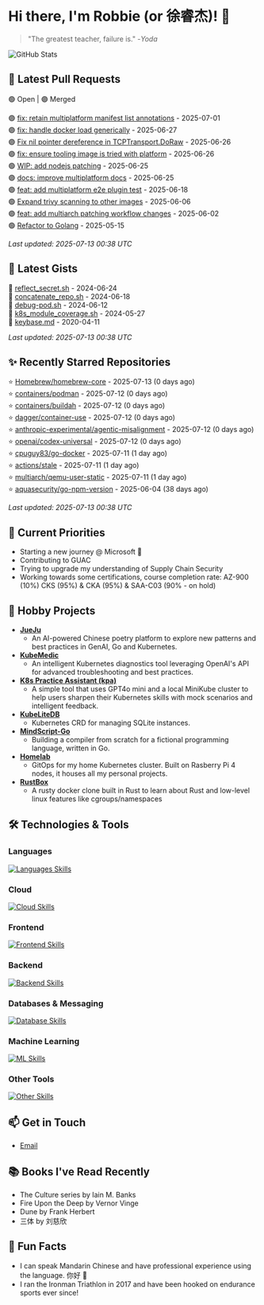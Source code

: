 # Hi there, I'm Robbie (or 徐睿杰)! 👋

> "The greatest teacher, failure is." -_Yoda_

![GitHub Stats](https://github-readme-stats.vercel.app/api?username=robert-cronin&show_icons=true&theme=radical)

<!-- START_SECTION:prs -->
## 🔄 Latest Pull Requests

🟢 Open | 🟣 Merged

🟣 [fix: retain multiplatform manifest list annotations](https://github.com/project-copacetic/copacetic/pull/1120) - 2025-07-01<br>
🟣 [fix: handle docker load generically](https://github.com/project-copacetic/copacetic/pull/1059) - 2025-06-27<br>
🟣 [Fix nil pointer dereference in TCPTransport.DoRaw](https://github.com/cpuguy83/go-docker/pull/16) - 2025-06-26<br>
🟣 [fix: ensure tooling image is tried with platform](https://github.com/project-copacetic/copacetic/pull/1134) - 2025-06-26<br>
🟢 [WIP: add nodejs patching](https://github.com/project-copacetic/copacetic/pull/1090) - 2025-06-25<br>
🟣 [docs: improve multiplatform docs](https://github.com/project-copacetic/copacetic/pull/1129) - 2025-06-25<br>
🟣 [feat: add multiplatform e2e plugin test](https://github.com/project-copacetic/copacetic/pull/1114) - 2025-06-18<br>
🟢 [Expand trivy scanning to other images](https://github.com/kaito-project/kaito/pull/1161) - 2025-06-06<br>
🟣 [feat: add multiarch patching workflow changes](https://github.com/project-copacetic/copacetic/pull/1067) - 2025-06-02<br>
🟢 [Refactor to Golang](https://github.com/sozercan/guac-ai-mole/pull/12) - 2025-05-15<br>

*Last updated: 2025-07-13 00:38 UTC*<!-- END_SECTION:prs -->

<!-- START_SECTION:gists -->
## 📜 Latest Gists

📜 [reflect_secret.sh](https://gist.github.com/robert-cronin/c4df6777ba61bacd45a4bd67b5ea5b34) - 2024-06-24<br>
📜 [concatenate_repo.sh](https://gist.github.com/robert-cronin/02215e61893d6616fc0d269e829b50ed) - 2024-06-18<br>
📜 [debug-pod.sh](https://gist.github.com/robert-cronin/0a76a112fe444bccd50cb7ac56e8b1b5) - 2024-06-12<br>
📜 [k8s_module_coverage.sh](https://gist.github.com/robert-cronin/150e3044b916ebe597478b1294f97da8) - 2024-05-27<br>
📜 [keybase.md](https://gist.github.com/robert-cronin/a8474252ac7483f7c1de43dd8a7308e3) - 2020-04-11<br>

*Last updated: 2025-07-13 00:38 UTC*<!-- END_SECTION:gists -->

<!-- START_SECTION:starred -->
## ✨ Recently Starred Repositories

⭐ [Homebrew/homebrew-core](https://github.com/Homebrew/homebrew-core) - 2025-07-13 (0 days ago)<br>
⭐ [containers/podman](https://github.com/containers/podman) - 2025-07-12 (0 days ago)<br>
⭐ [containers/buildah](https://github.com/containers/buildah) - 2025-07-12 (0 days ago)<br>
⭐ [dagger/container-use](https://github.com/dagger/container-use) - 2025-07-12 (0 days ago)<br>
⭐ [anthropic-experimental/agentic-misalignment](https://github.com/anthropic-experimental/agentic-misalignment) - 2025-07-12 (0 days ago)<br>
⭐ [openai/codex-universal](https://github.com/openai/codex-universal) - 2025-07-12 (0 days ago)<br>
⭐ [cpuguy83/go-docker](https://github.com/cpuguy83/go-docker) - 2025-07-11 (1 day ago)<br>
⭐ [actions/stale](https://github.com/actions/stale) - 2025-07-11 (1 day ago)<br>
⭐ [multiarch/qemu-user-static](https://github.com/multiarch/qemu-user-static) - 2025-07-11 (1 day ago)<br>
⭐ [aquasecurity/go-npm-version](https://github.com/aquasecurity/go-npm-version) - 2025-06-04 (38 days ago)<br>

*Last updated: 2025-07-13 00:38 UTC*<!-- END_SECTION:starred -->

## 🔭 Current Priorities

- Starting a new journey @ Microsoft 🚀
- Contributing to GUAC
- Trying to upgrade my understanding of Supply Chain Security
- Working towards some certifications, course completion rate: AZ-900 (10%) CKS (95%) & CKA (95%) & SAA-C03 (90% - on hold)

## 🚀 Hobby Projects

- [**JueJu**](https://github.com/robert-cronin/jueju)
  - An AI-powered Chinese poetry platform to explore new patterns and best practices in GenAI, Go and Kubernetes.
- [**KubeMedic**](https://github.com/robert-cronin/kubemedic)
  - An intelligent Kubernetes diagnostics tool leveraging OpenAI's API for advanced troubleshooting and best practices.
- [**K8s Practice Assistant (kpa)**](https://github.com/robert-cronin/kpa)
  - A simple tool that uses GPT4o mini and a local MiniKube cluster to help users sharpen their Kubernetes skills with mock scenarios and intelligent feedback.
- [**KubeLiteDB**](https://github.com/robert-cronin/KubeLiteDB)
  - Kubernetes CRD for managing SQLite instances.
- [**MindScript-Go**](https://github.com/robert-cronin/mindscript-go)
  - Building a compiler from scratch for a fictional programming language, written in Go.
- [**Homelab**](https://github.com/robert-cronin/homelab)
  - GitOps for my home Kubernetes cluster. Built on Rasberry Pi 4 nodes, it houses all my personal projects.
- [**RustBox**](https://github.com/robert-cronin/rust-box)
  - A rusty docker clone built in Rust to learn about Rust and low-level linux features like cgroups/namespaces

## 🛠️ Technologies & Tools

### Languages

[![Languages Skills](https://skillicons.dev/icons?i=go,typescript,python,bash)](https://skillicons.dev)

### Cloud

[![Cloud Skills](https://skillicons.dev/icons?i=kubernetes,aws,linux,terraform,githubactions,jenkins)](https://skillicons.dev)

### Frontend

[![Frontend Skills](https://skillicons.dev/icons?i=mui,react,redux,figma,styledcomponents,nextjs,vite,css,html,ts)](https://skillicons.dev)

### Backend

[![Backend Skills](https://skillicons.dev/icons?i=nodejs,fastapi,express,postgres,python)](https://skillicons.dev)

### Databases & Messaging

[![Database Skills](https://skillicons.dev/icons?i=mongodb,postgresql,mysql,redis,rabbitmq,kafka)](https://skillicons.dev)

### Machine Learning

[![ML Skills](https://skillicons.dev/icons?i=tensorflow,elasticsearch,pytorch,opencv)](https://skillicons.dev)

### Other Tools

[![Other Skills](https://skillicons.dev/icons?i=vscode,git,docker,jest,cypress,grafana,prometheus,bash)](https://skillicons.dev)

## 📫 Get in Touch

- [Email](mailto:robert.cronin@uqconnect.edu.au)

## 📚 Books I've Read Recently

- The Culture series by Iain M. Banks
- Fire Upon the Deep by Vernor Vinge
- Dune by Frank Herbert
- 三体 by 刘慈欣

## 🌟 Fun Facts

- I can speak Mandarin Chinese and have professional experience using the language. 你好 👋
- I ran the Ironman Triathlon in 2017 and have been hooked on endurance sports ever since!
